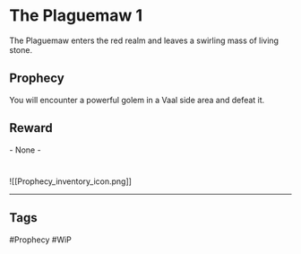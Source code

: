 # The Plaguemaw 1
The Plaguemaw enters the red realm and leaves a swirling mass of living stone.
## Prophecy
You will encounter a powerful golem in a Vaal side area and defeat it.
## Reward
\- None -

#
![[Prophecy_inventory_icon.png]]

---
## Tags
#Prophecy
#WiP 